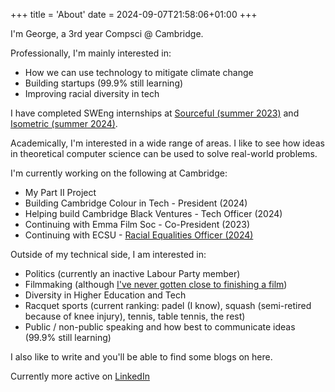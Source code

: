 +++
title = 'About'
date = 2024-09-07T21:58:06+01:00
+++

I'm George, a 3rd year Compsci @ Cambridge.

Professionally, I'm mainly interested in:
- How we can use technology to mitigate climate change
- Building startups (99.9% still learning)
- Improving racial diversity in tech

I have completed SWEng internships at [Sourceful (summer 2023)](https://sourceful.com) and [Isometric (summer 2024)](https://isometric.com).

Academically, I'm interested in a wide range of areas. I like to see how ideas in theoretical computer science can be used to solve real-world problems.

I'm currently working on the following at Cambridge:
- My Part II Project
- Building Cambridge Colour in Tech - President (2024)
- Helping build Cambridge Black Ventures - Tech Officer (2024)
- Continuing with Emma Film Soc - Co-President (2023)
- Continuing with ECSU - [Racial Equalities Officer (2024)](https://www.varsity.co.uk/news/27420)

Outside of my technical side, I am interested in: 
- Politics (currently an inactive Labour Party member)
- Filmmaking (although [I've never gotten close to finishing a film](https://x.com/barbieheimer/status/1830760816221561215))
- Diversity in Higher Education and Tech
- Racquet sports (current ranking: padel (I know), squash (semi-retired because of knee injury), tennis, table tennis, the rest)
- Public / non-public speaking and how best to communicate ideas (99.9% still learning)

I also like to write and you'll be able to find some blogs on here.

Currently more active on [LinkedIn](https://linkedin.com/in/georgepool)